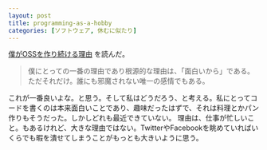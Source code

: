 ```yaml
---
layout: post
title: programming-as-a-hobby
categories: [ソフトウェア, 休むに似たり]
---
```



[僕がOSSを作り続ける理由](http://hb.matsumoto-r.jp/entry/2017/01/02/104225) を読んだ。

> 僕にとっての一番の理由であり根源的な理由は、「面白いから」である。ただそれだけ。誰にも邪魔されない唯一の感情でもある。

これが一番良いよな。と思う。そして私はどうだろう、と考える。私にとってコードを書くのは本来面白いことであり、趣味だったはずで、それは料理とかパン作りもそうだった。しかしどれも最近できていない。
理由は、仕事が忙しいこと。もあるけれど、大きな理由ではない。TwitterやFacebookを眺めていればいくらでも暇を潰せてしまうことがもっとも大きいように思う。
